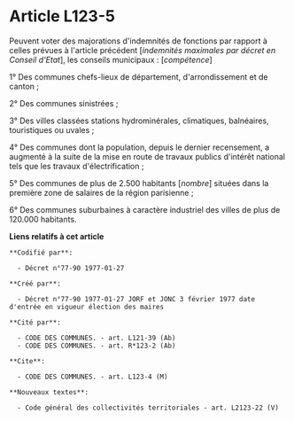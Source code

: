 # Article L123-5

Peuvent voter des majorations d'indemnités de fonctions par rapport à celles prévues à l'article précédent [*indemnités
maximales par décret en Conseil d'Etat*], les conseils municipaux : [*compétence*] 

1° Des communes chefs-lieux de département, d'arrondissement et de canton ; 

2° Des communes sinistrées ; 

3° Des villes classées stations hydrominérales, climatiques, balnéaires, touristiques ou uvales ; 

4° Des communes dont la population, depuis le dernier recensement, a augmenté à la suite de la mise en route de travaux
publics d'intérêt national tels que les travaux d'électrification ; 

5° Des communes de plus de 2.500 habitants [*nombre*] situées dans la première zone de salaires de la région parisienne ; 

6° Des communes suburbaines à caractère industriel des villes de plus de 120.000 habitants.

**Liens relatifs à cet article**

	**Codifié par**:

	  - Décret n°77-90 1977-01-27

	**Créé par**:

	  - Décret n°77-90 1977-01-27 JORF et JONC 3 février 1977 date d'entrée en vigueur élection des maires

	**Cité par**:

	  - CODE DES COMMUNES. - art. L121-39 (Ab)
	  - CODE DES COMMUNES. - art. R*123-2 (Ab)

	**Cite**:

	  - CODE DES COMMUNES. - art. L123-4 (M)

	**Nouveaux textes**:

	  - Code général des collectivités territoriales - art. L2123-22 (V)
